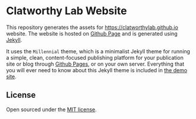 # Clatworthy Lab Website

This repository generates the assets for https://clatworthylab.github.io website. The website is hosted on [Github Page](pages.github.com) and is generated using [Jekyll](https://jekyllrb.com/).

It uses the `Millennial` theme, which is a minimalist Jekyll theme for running a simple, clean, content-focused publishing platform for your publication site or blog through [Github Pages](https://pages.github.com/), or on your own server. Everything that you will ever need to know about this Jekyll theme is included in [the demo site](https://lenpaul.github.io/Millennial/).

## License

Open sourced under the [MIT license](https://github.com/LeNPaul/Millennial/blob/gh-pages/LICENSE.md).
